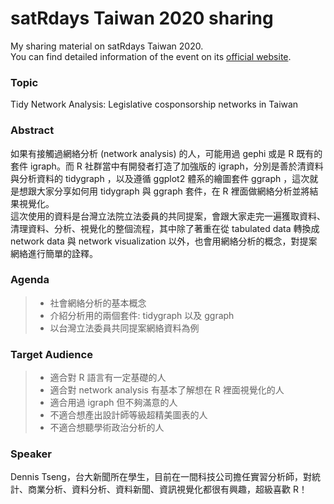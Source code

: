 # satRdays Taiwan 2020 sharing

My sharing material on satRdays Taiwan 2020.   
You can find detailed information of the event on its [official website](https://taiwan2020.satrdays.org/).

### Topic
Tidy Network Analysis: Legislative cosponsorship networks in Taiwan 

### Abstract
如果有接觸過網絡分析 (network analysis) 的人，可能用過 gephi 或是 R 既有的套件 igraph。而 R 社群當中有開發者打造了加強版的 igraph，分別是善於清資料與分析資料的 tidygraph ，以及遵循 ggplot2 體系的繪圖套件 ggraph ，這次就是想跟大家分享如何用 tidygraph 與 ggraph 套件，在 R 裡面做網絡分析並將結果視覺化。   
這次使用的資料是台灣立法院立法委員的共同提案，會跟大家走完一遍獲取資料、清理資料、分析、視覺化的整個流程，其中除了著重在從 tabulated data 轉換成 network data 與 network visualization 以外，也會用網絡分析的概念，對提案網絡進行簡單的詮釋。

### Agenda
> * 社會網絡分析的基本概念
> * 介紹分析用的兩個套件: tidygraph 以及 ggraph
> * 以台灣立法委員共同提案網絡資料為例

### Target Audience
> * 適合對 R 語言有一定基礎的人
> * 適合對 network analysis 有基本了解想在 R 裡面視覺化的人
> * 適合用過 igraph 但不夠滿意的人
> * 不適合想產出設計師等級超精美圖表的人
> * 不適合想聽學術政治分析的人

### Speaker
Dennis Tseng，台大新聞所在學生，目前在一間科技公司擔任實習分析師，對統計、商業分析、資料分析、資料新聞、資訊視覺化都很有興趣，超級喜歡 R！



